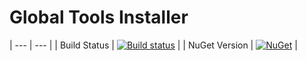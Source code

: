 # Global Tools Installer

| --- | --- |
| Build Status | [![Build status](https://dev.azure.com/shaunhevey/GitHub/_apis/build/status/Gti)](https://dev.azure.com/shaunhevey/GitHub/_build/latest?definitionId=9) |
| NuGet Version | [![NuGet](https://img.shields.io/nuget/v/gti.svg)](https://www.nuget.org/packages/gti/) |
